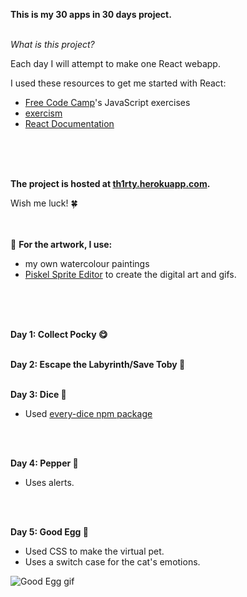 
<b>This is my 30 apps in 30 days project.</b>
<br/>
<br/>

<i>What is this project?</i>

Each day I will attempt to make one React webapp.

I used these resources to get me started with React:
- [Free Code Camp](https://www.freecodecamp.com/)'s JavaScript exercises
- [exercism](http://exercism.io/)
- [React Documentation](https://facebook.github.io/react/)
<br/>
<br/>
<br/>

<b>The project is hosted at [th1rty.herokuapp.com](https://th1rty.herokuapp.com/).</b>

Wish me luck! 🍀
<br/>
<br/>
<br/>

🎨 <b>For the artwork, I use:</b>
- my own watercolour paintings
- [Piskel Sprite Editor](http://www.piskelapp.com/) to create the digital art and gifs.
<br/>
<br/>
<br/>

<b>Day 1: Collect Pocky 😋</b>
<br/>
<br/>

<b>Day 2: Escape the Labyrinth/Save Toby 👶</b>
<br/>
<br/>

<b>Day 3: Dice 🎲</b>
- Used [every-dice npm package](https://www.npmjs.com/package/every-dice)
<br/>
<br/>

<b>Day 4: Pepper 🤖</b>
- Uses alerts.
<br/>
<br/>

<b>Day 5: Good Egg 🥚</b>
- Used CSS to make the virtual pet.
- Uses a switch case for the cat's emotions.

![Good Egg gif](https://media.giphy.com/media/l0IydJ8PcTC3dBtpS/giphy.gif "Good Egg in action!")
<br/>
<br/>
